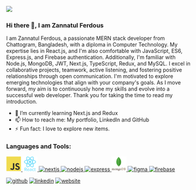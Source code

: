 ![](https://media.licdn.com/dms/image/D5616AQHj_AiAWx6mNQ/profile-displaybackgroundimage-shrink_350_1400/0/1691061657383?e=1697673600&v=beta&t=eNK0kg2pxWxRgsAhZLApTEswBRcKW4xWdQI-EPM3ABU)
### Hi there 👋, I am  Zannatul Ferdous


I am Zannatul Ferdous, a passionate MERN stack developer from Chattogram, Bangladesh, with a diploma in Computer Technology. My expertise lies in React.js, and I'm also comfortable with JavaScript, ES6, Express.js, and Firebase authentication. Additionally, I'm familiar with Node.js, MongoDB, JWT, Next.js, TypeScript, Redux, and MySQL. I excel in collaborative projects, teamwork, active listening, and fostering positive relationships through open communication. I'm motivated to explore emerging technologies that align with your company's goals. As I move forward, my aim is to continuously hone my skills and evolve into a successful web developer. Thank you for taking the time to read my introduction.


- 🌱 I’m currently learning Next.js and Redux 
- 📫 How to reach me: My portfolio, LinkedIn and GitHub 
- ⚡ Fun fact: I love to explore new items.  



<h3 align="left">Languages and Tools:</h3>
<p align="left"> <a href="https://developer.mozilla.org/en-US/docs/Web/JavaScript" target="_blank" rel="noreferrer"> 
  <img src="https://raw.githubusercontent.com/devicons/devicon/master/icons/javascript/javascript-original.svg" alt="javascript" width="40" height="40"/> </a>
<a href="https://reactjs.org/" target="_blank" rel="noreferrer"> <img src="https://raw.githubusercontent.com/devicons/devicon/master/icons/react/react-original-wordmark.svg" alt="react" width="40" height="40"/> </a>
<a href="https://nextjs.org/" target="_blank" rel="noreferrer"> <img src="https://miro.medium.com/v2/resize:fit:1200/1*rcKVwmwg1wZlroN8v1nBeA.jpeg" alt="nextjs" width="40" height="40"/> </a>
<a href="https://nodejs.org" target="_blank" rel="noreferrer"> <img src="https://www.svgrepo.com/download/376337/node-js.svg" alt="nodejs" width="40" height="40"/> </a>
<a href="https://expressjs.com" target="_blank" rel="noreferrer"> <img src="https://cdn.buttercms.com/4XpulFfySpWyYTXuaVL2" alt="express" width="40" height="40"/> </a> 
<a href="https://www.mongodb.com/" target="_blank" rel="noreferrer"> <img src="https://raw.githubusercontent.com/devicons/devicon/master/icons/mongodb/mongodb-original-wordmark.svg" alt="mongodb" width="40" height="40"/> </a>
<a href="https://www.figma.com/" target="_blank" rel="noreferrer"> <img src="https://www.vectorlogo.zone/logos/figma/figma-icon.svg" alt="figma" width="40" height="40"/> </a> <a href="https://firebase.google.com/" target="_blank" rel="noreferrer"> <img src="https://www.vectorlogo.zone/logos/firebase/firebase-icon.svg" alt="firebase" width="40" height="40"/> </a> </p>


[<img src='https://qph.cf2.quoracdn.net/main-qimg-729a22aba98d1235fdce4883accaf81e' alt='github' height='40'>](https://github.com/Re-zan)  [<img src='https://cdn-icons-png.flaticon.com/512/174/174857.png' alt='linkedin' height='40'>](https://www.linkedin.com/in/zannatul-ferdous-dev/)  [<img src='https://static.vecteezy.com/system/resources/previews/004/753/030/original/portfolio-icon-shadowed-detailed-portfolio-logo-free-vector.jpg' alt='website' height='40'>](https://zannatul-ferdous.netlify.app/)  

